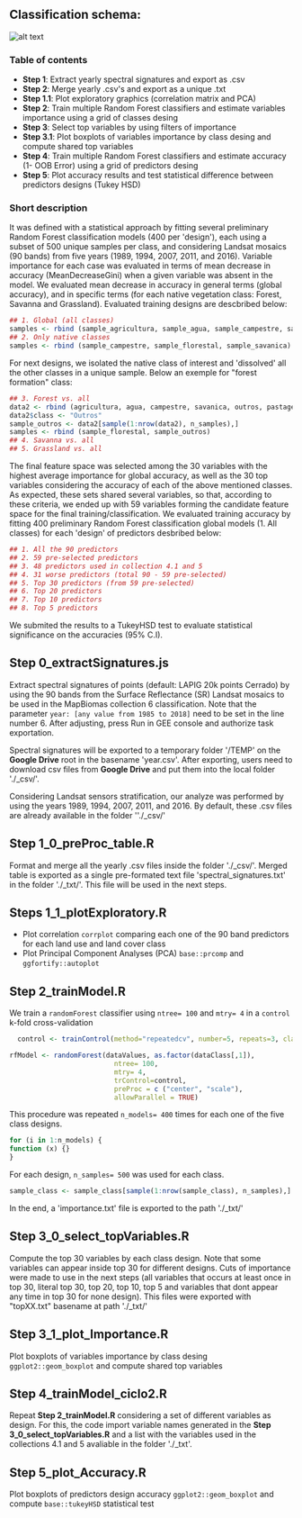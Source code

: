 ## Classification schema:
![alt text](https://github.com/musx/mapbiomas-cerrado-col6/blob/main/1-feature-space/www/feature%20space.png?raw=true)

### Table of contents
* <b>Step 1</b>: Extract yearly spectral signatures and export as .csv
* <b>Step 2</b>: Merge yearly .csv's and export as a unique .txt
* <b>Step 1.1</b>: Plot exploratory graphics (correlation matrix and PCA)
* <b>Step 2</b>: Train multiple Random Forest classifiers and estimate variables importance using a grid of classes desing
* <b>Step 3</b>: Select top variables by using filters of importance
* <b>Step 3.1</b>: Plot boxplots of variables importance by class desing and compute shared top variables 
* <b>Step 4</b>: Train multiple Random Forest classifiers and estimate accuracy (1- OOB Error) using a grid of predictors desing
* <b>Step 5</b>: Plot accuracy results and test statistical difference between predictors designs (Tukey HSD) 

### Short description
It was defined with a statistical approach by fitting several preliminary Random Forest classification models (400 per 'design'), each using a subset of 500 unique samples per class, and considering Landsat mosaics (90 bands) from five years (1989, 1994, 2007, 2011, and 2016). Variable importance for each case was evaluated in terms of mean decrease in accuracy (MeanDecreaseGini) when a given variable was absent in the model. We evaluated mean decrease in accuracy in general terms (global accuracy), and in specific terms (for each native vegetation class: Forest, Savanna and Grassland). Evaluated training designs are descbribed below:
```R
## 1. Global (all classes)
samples <- rbind (sample_agricultura, sample_agua, sample_campestre, sample_florestal, sample_savanica, sample_pastagem)
## 2. Only native classes
samples <- rbind (sample_campestre, sample_florestal, sample_savanica)
```
For next designs, we isolated the native class of interest and 'dissolved' all the other classes in a unique sample. Below an exemple for "forest formation" class:
```R
## 3. Forest vs. all
data2 <- rbind (agricultura, agua, campestre, savanica, outros, pastagem)
data2$class <- "Outros"
sample_outros <- data2[sample(1:nrow(data2), n_samples),]
samples <- rbind (sample_florestal, sample_outros)
## 4. Savanna vs. all
## 5. Grassland vs. all
```
The final feature space was selected among the 30 variables with the highest average importance for global accuracy, as well as the 30 top variables considering the accuracy of each of the above mentioned classes. As expected, these sets shared several variables, so that, according to these criteria, we ended up with 59 variables forming the candidate feature space for the final training/classification. We evaluated training accuracy by fitting 400 preliminary Random Forest classification global models (1. All classes) for each 'design' of predictors desbribed below:
```R
## 1. All the 90 predictors 
## 2. 59 pre-selected predictors
## 3. 48 predictors used in collection 4.1 and 5
## 4. 31 worse predictors (total 90 - 59 pre-selected)
## 5. Top 30 predictors (from 59 pre-selected)
## 6. Top 20 predictors
## 7. Top 10 predictors
## 8. Top 5 predictors
```
We submited the results to a TukeyHSD test to evaluate statistical significance on the accuracies (95% C.I). </br>

## Step 0_extractSignatures.js <br>
Extract spectral signatures of points (default: LAPIG 20k points Cerrado) by using the 90 bands from the Surface Reflectance (SR) Landsat mosaics to be used in the MapBiomas collection 6 classification. Note that the parameter ```year: [any value from 1985 to 2018]``` need to be set in the line number 6. After adjusting, press Run in GEE console and authorize task exportation.

Spectral signatures will be exported to a temporary folder '/TEMP' on the <b>Google Drive</b> root in the basename 'year.csv'. After exporting, users need to download csv files from <b>Google Drive</b> and put them into the local folder './_csv/'.

Considering Landsat sensors stratification, our analyze was performed by using the years 1989, 1994, 2007, 2011, and 2016. By default, these .csv files are already available in the folder ''./_csv/'

## Step 1_0_preProc_table.R <br>
Format and merge all the yearly .csv files inside the folder './_csv/'. Merged table is exported as a single pre-formated text file 'spectral_signatures.txt' in the folder './_txt/'. This file will be used in the next steps. 

## Steps 1_1_plotExploratory.R <br>
* Plot correlation `corrplot` comparing each one of the 90 band predictors for each land use and land cover class 
* Plot Principal Component Analyses (PCA) `base::prcomp` and `ggfortify::autoplot`

## Step 2_trainModel.R <br>
We train a `randomForest` classifier using `ntree= 100` and `mtry= 4` in a `control` k-fold cross-validation
```R
  control <- trainControl(method="repeatedcv", number=5, repeats=3, classProbs=TRUE) 
```
```R
rfModel <- randomForest(dataValues, as.factor(dataClass[,1]),
                          ntree= 100,
                          mtry= 4,
                          trControl=control,
                          preProc = c ("center", "scale"),
                          allowParallel = TRUE)
```
This procedure was repeated `n_models= 400` times for each one of the five class designs.
```R
for (i in 1:n_models) { 
function (x) {} 
}
```
For each design, `n_samples= 500` was used for each class.  
```R
sample_class <- sample_class[sample(1:nrow(sample_class), n_samples),]
```
In the end, a 'importance.txt' file is exported to the path './_txt/'

## Step 3_0_select_topVariables.R <br>
Compute the top 30 variables by each class design. Note that some variables can appear inside top 30 for different designs. Cuts of importance were made to use in the next steps (all variables that occurs at least once in top 30, literal top 30, top 20, top 10, top 5 and variables that dont appear any time in top 30 for none design). This files were exported with "topXX.txt" basename at path './_txt/'

## Step 3_1_plot_Importance.R <br>
Plot boxplots of variables importance by class desing `ggplot2::geom_boxplot` and compute shared top variables

## Step 4_trainModel_ciclo2.R <br> 
Repeat <b>Step 2_trainModel.R</b> considering a set of different variables as design. For this, the code import variable names generated in the <b>Step 3_0_select_topVariables.R</b> and a list with the variables used in the collections 4.1 and 5 avaliable in the folder './_txt'. 

## Step 5_plot_Accuracy.R <br> 
Plot boxplots of predictors design accuracy `ggplot2::geom_boxplot` and compute `base::tukeyHSD` statistical test

